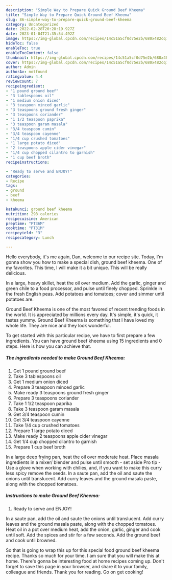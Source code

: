 ```yaml
---
description: "Simple Way to Prepare Quick Ground Beef Kheema"
title: "Simple Way to Prepare Quick Ground Beef Kheema"
slug: 86-simple-way-to-prepare-quick-ground-beef-kheema
category: Uncategorized
date: 2022-02-28T20:28:19.927Z
date: 2023-01-04T21:35:54.492Z
image: https://img-global.cpcdn.com/recipes/14c51a5cf0d75e2b/680x482cq70/ground-beef-kheema-recipe-main-photo.jpg
hideToc: false
enableToc: true
enableTocContent: false
thumbnail: https://img-global.cpcdn.com/recipes/14c51a5cf0d75e2b/680x482cq70/ground-beef-kheema-recipe-main-photo.jpg
cover: https://img-global.cpcdn.com/recipes/14c51a5cf0d75e2b/680x482cq70/ground-beef-kheema-recipe-main-photo.jpg
author: Admin
authorAv: notfound
ratingvalue: 4.4
reviewcount: 7
recipeingredient:
- "1 pound ground beef"
- "3 tablespoons oil"
- "1 medium onion diced"
- "3 teaspoon minced garlic"
- "3 teaspoons ground fresh ginger"
- "3 teaspoons coriander"
- "1 1/2 teaspoon paprika"
- "3 teaspoon garam masala"
- "3/4 teaspoon cumin"
- "3/4 teaspoon cayenne"
- "1/4 cup crushed tomatoes"
- "1 large potato diced"
- "2 teaspoons apple cider vinegar"
- "1/4 cup chopped cilantro to garnish"
- "1 cup beef broth"
recipeinstructions:

- "Ready to serve and ENJOY!"
categories:
- Recipe
tags:
- ground
- beef
- kheema

katakunci: ground beef kheema 
nutrition: 298 calories
recipecuisine: American
preptime: "PT36M"
cooktime: "PT31M"
recipeyield: "3"
recipecategory: Lunch

---
```



Hello everybody, it's me again, Dan, welcome to our recipe site. Today, I'm gonna show you how to make a special dish, ground beef kheema. One of my favorites. This time, I will make it a bit unique. This will be really delicious.

In a large, heavy skillet, heat the oil over medium. Add the garlic, ginger and green chile to a food processor, and pulse until finely chopped. Sprinkle in the fresh English peas. Add potatoes and tomatoes; cover and simmer until potatoes are.

Ground Beef Kheema is one of the most favored of recent trending foods in the world. It is appreciated by millions every day. It's simple, it's quick, it tastes yummy. Ground Beef Kheema is something that I have loved my whole life. They are nice and they look wonderful.


To get started with this particular recipe, we have to first prepare a few ingredients. You can have ground beef kheema using 15 ingredients and 0 steps. Here is how you can achieve that.

<!--inarticleads1-->

##### The ingredients needed to make Ground Beef Kheema:

1. Get 1 pound ground beef
1. Take 3 tablespoons oil
1. Get 1 medium onion diced
1. Prepare 3 teaspoon minced garlic
1. Make ready 3 teaspoons ground fresh ginger
1. Prepare 3 teaspoons coriander
1. Take 1 1/2 teaspoon paprika
1. Take 3 teaspoon garam masala
1. Get 3/4 teaspoon cumin
1. Get 3/4 teaspoon cayenne
1. Take 1/4 cup crushed tomatoes
1. Prepare 1 large potato diced
1. Make ready 2 teaspoons apple cider vinegar
1. Get 1/4 cup chopped cilantro to garnish
1. Prepare 1 cup beef broth


In a large deep frying pan, heat the oil over moderate heat. Place masala ingredients in a mixer/ blender and pulse until smooth - set aside Pro tip - Use a glove when working with chilies, and, if you want to make this curry less spicy remove the seeds. In a saute pan, add the oil and saute the onions until translucent. Add curry leaves and the ground masala paste, along with the chopped tomatoes. 

<!--inarticleads2-->

##### Instructions to make Ground Beef Kheema:


1. Ready to serve and ENJOY!

In a saute pan, add the oil and saute the onions until translucent. Add curry leaves and the ground masala paste, along with the chopped tomatoes. Heat oil in a pot over medium heat, add the onion, garlic, ginger and cook until soft. Add the spices and stir for a few seconds. Add the ground beef and cook until browned. 

So that is going to wrap this up for this special food ground beef kheema recipe. Thanks so much for your time. I am sure that you will make this at home. There's gonna be interesting food at home recipes coming up. Don't forget to save this page in your browser, and share it to your family, colleague and friends. Thank you for reading. Go on get cooking!
